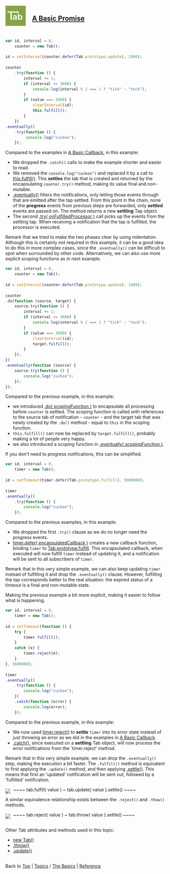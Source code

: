 <a name="top" ></a>

<a name="topic-a-basic-promise" ></a>

<img src="../img/tab-logo64.png" alt="Tab logo" style="float:left; margin-top:-13px;" /><img src="../img/1x1.png" style="float:left;" height="64" width="20" />

## [A Basic Promise][topic-a-basic-promise]
<br />

~~~~javascript
var id, interval = 0,
    counter = new Tab();

id = setInterval(counter.defer(Tab.prototype.update), 1000);

counter
    .try(function () {
        interval += 1;
        if (interval <= 3600) {
            console.log(interval % 2 === 1 ? "tick" : "tock");
        }
        if (value === 3600) {
            clearInterval(id);
            this.fulfill();
        }
    })
.eventually()
    .try(function () {
         console.log("cuckoo");
    });
~~~~

Compared to the examples in [A Basic Callback][topic-a-basic-callback], in this example:

* We dropped the `.catch()` calls to make the example shorter and easier to read.
* We removed the `console.log("cuckoo")` and replaced it by a call to [this.fulfill()][ref-tab.prototype.fulfill].  This **settles** the tab that is created and returned by the  encapsulating `counter.try()` method, making its value final and non-mutable.
* [.eventually()][ref-tab.prototype.eventually] filters the notifications, only letting those events through that are emitted after the tap settled.  From this point in the chain, none of the **progress** events from previous steps are forwarded, only **settled** events are passed on.  The method returns a new **settling** Tap object.  
* The second [.try( onFulfilledProcessor )][ref-tab.prototype.try] call picks up the events from the settling tap.  When receiving a notification that the tap is fulfilled, the processor is executed.  

Remark that we tried to make the two phases clear by using indentation.  Although this is certainly not required in this example, it can be a good idea to do this in more complex cases, since the `.eventually()` can be difficult to spot when surrounded by other code. 
Alternatively, we can also use more explicit scoping functions as in next example.

~~~~javascript
var id, interval = 0,
    counter = new Tab();

id = setInterval(counter.defer(Tab.prototype.update), 1000);

counter
.do(function (source, target) {
    source.try(function () {
        interval += 1;
        if (interval <= 3600) {
            console.log(interval % 2 === 1 ? "tick" : "tock");
        }
        if (value === 3600) {
            clearInterval(id);
            target.fulfill();
        }
    });
})
.eventually(function (source) {
    source.try(function () {
        console.log("cuckoo");
    });
});
~~~~

Compared to the previous example, in this example:

* we introduced [.do( scopingFunction )][ref-tab.prototype.do] to encapsulate all processing before `counter` is settled.  The scoping function is called with references to the source tab of notification - `counter` - and the target tab that was newly created by the `.do()` method - equal to `this` in the scoping function.
* `this.fulfill()` can now be replaced by `target.fulfill()`, probably making a lot of people very happy.
* we also introduced a scoping function in [.eventually( scopingFunction )][ref-tab.prototype.eventually].

If you don't need to progress notifications, this can be simplified.

~~~~javascript
var id, interval = 0,
    timer = new Tab();

id = setTimeout(timer.defer(Tab.prototype.fulfill), 3600000);

timer
.eventually()
    .try(function () {
        console.log("cuckoo");
    });
~~~~

Compared to the previous examples, in this example:

* We dropped the first `.try()` clause as we do no longer need the progress events.
* [timer.defer( encapsulatedCallback )][ref-tab.prototype.defer] creates a new callback function, binding `timer` to [Tab.prototype.fulfill][ref-tab.prototype.fulfill].  This encapsulated callback, when executed will now fulfill `timer` instead of updating it, and a notification will be sent to all subscribers of `timer`.

Remark that in this very simple example, we can also keep updating `timer` instead of fulfilling it and drop the `.eventually()` clause.  However, fulfilling the tap corresponds better to the real situation: the expired status of a timeout is a final and non-mutable state. 

Making the previous example a bit more explicit, making it easier to follow what is happening.

~~~~javascript
var id, interval = 0,
    timer = new Tab();

id = setTimeout(function () {
    try {
        timer.fulfill();
    }
    catch (e) {
        timer.reject(e);
    }  
}, 3600000);

timer
.eventually()
    .try(function () {
        console.log("cuckoo");
    })
    .catch(function (error) {
        console.log(error);
    });
~~~~

Compared to the previous example, in this example:

* We now used [timer.reject()][ref-tab.prototype.reject] to **settle** `timer` into its error state instead of just throwing an error as we did in the examples in [A Basic Callback][topic-a-basic-callback].
* [.catch()][ref-tab.prototype.catch], since executed on a **settling** Tab object, will now process the error notifications from the `timer.reject' method.

Remark that in this very simple example, we can drop the `.eventually()` step, making the execution a bit faster. The `.fulfill()` method is equivalent to first applying the `.update()` method, and then applying [.settle()][ref-tab.prototype.settle].  This means that first an 'updated' notification will be sent out, followed by a 'fulfilled' notification.   

<img class="emoji" title=":bulb:" alt=":bulb:" src="https://github.global.ssl.fastly.net/images/icons/emoji/bulb.png" height="20" width="20" style="float:left; margin:5px 5px 5px 0px;">
~~~~
tab.fulfill( value ) ~ tab.update( value ).settle()
~~~~

A similar equivalence relationship exists between the `.reject()` and `.thow()` methods.

<img class="emoji" title=":bulb:" alt=":bulb:" src="https://github.global.ssl.fastly.net/images/icons/emoji/bulb.png" height="20" width="20" style="float:left; margin:5px 5px 5px 0px;">
~~~~
tab.reject( value ) ~ tab.throw( value ).settle()
~~~~



<br /> Other Tab attributes and methods used in this topic:
* [new Tab()][ref-new-tab]
* [.throw()][ref-tab.prototype.throw]
* [.update()][ref-tab.prototype.update]



<br /> Back to [Top] | [Topics] / [The Basics][cat-the-basics] | [Reference] <br />





[top]: #top "back to the top of this page"
[topics]: /doc/topics.md#topics "back to the 'Topics' section"
[reference]: /doc/reference.md#reference "back to the 'Reference' section"

[cat-the-basics]: /doc/topics.md#cat-the-basics "more topics under 'The Basics'"
[topic-a-basic-callback]: /doc/topics/a-basic-callback.md#topic-a-basic-callback "Topics / The Basics / A Basic Callback - using a Tab object to handle callbacks."
[topic-a-basic-promise]: #topic-a-basic-promise "Topics / The Basics / A Basic Promise - using a Tab object as a promise."

[ref-new-tab]: tbd "!!! coming soon !!!"
[ref-tab.prototype.catch]: tbd "!!! coming soon !!!"
[ref-tab.prototype.defer]: tbd "!!! coming soon !!!"
[ref-tab.prototype.do]: tbd "!!! coming soon !!!"
[ref-tab.prototype.eventually]: tbd "!!! coming soon !!!"
[ref-tab.prototype.fulfill]: tbd "!!! coming soon !!!"
[ref-tab.prototype.reject]: tbd "!!! coming soon !!!"
[ref-tab.prototype.settle]: tbd "!!! coming soon !!!"
[ref-tab.prototype.try]: tbd "!!! coming soon !!!"
[ref-tab.prototype.throw]: tbd "!!! coming soon !!!"
[ref-tab.prototype.update]: tbd "!!! coming soon !!!"

[top]: #top "back to the top of this page"